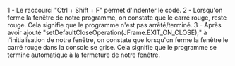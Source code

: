 1 - Le raccourci "Ctrl + Shift + F" permet d'indenter le code. 2 - Lorsqu'on ferme la fenêtre de notre programme, on constate que le carré rouge, reste rouge. Cela signifie que le programme n'est pas arrêté/terminé. 3 - Après avoir ajouté "setDefaultCloseOperation(JFrame.EXIT_ON_CLOSE);" à l'initialisation de notre fenêtre, on constate que lorsqu'on ferme la fenêtre le carré rouge dans la console se grise. Cela signifie que le programme se termine automatique à la fermeture de notre fenêtre.
